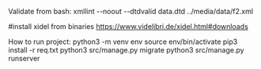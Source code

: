 Validate from bash:
xmllint --noout --dtdvalid data.dtd ../media/data/f2.xml

#install xidel from binaries https://www.videlibri.de/xidel.html#downloads

How to run project:
python3 -m venv env
source env/bin/activate
pip3 install -r req.txt
python3 src/manage.py migrate
python3 src/manage.py runserver


